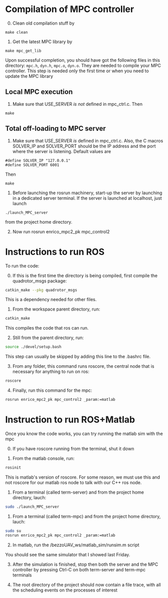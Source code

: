 # Compilation of MPC controller

0. Clean old compilation stuff by
  ```
  make clean
  ```

1. Get the latest MPC library by
  ```
  make mpc_get_lib
  ```
  Upon successful completion, you should have got the following files in this directory: `mpc.h`, `dyn.h`, `mpc.o`, `dyn.o`. They are needed to compile your MPC controller. This step is needed only the first time or when you need to update the MPC library

## Local MPC execution

1. Make sure that USE_SERVER *is not* defined in mpc_ctrl.c. Then
  ```
  make
  ```

## Total off-loading to MPC server

1. Make sure that USE_SERVER *is* defined in mpc_ctrl.c. Also, the C macros
SOLVER_IP and SOLVER_PORT should be the IP address and the port where the server is listening. Default values are
  ```
  #define SOLVER_IP "127.0.0.1"
  #define SOLVER_PORT 6001
  ```
  Then
  ```
  make
  ```

1. Before launching the rosrun machinery, start-up the server by launching in a dedicated server terminal. If the server is launched at localhost, just launch
  ```
  ./launch_MPC_server
  ```
  from the project home directory.

2. Now run rosrun enrico_mpc2_pk mpc_control2


# Instructions to run ROS

To run the code:

0. If this is the first time the directory is being compiled, first compile the quadrotor_msgs package:

```bash
catkin_make --pkg quadrotor_msgs
```

This is a dependency needed for other files.

1. From the workspace parent directory, run:

```bash
catkin_make
```

This compiles the code that ros can run.

2. Still from the parent directory, run:

```bash
source ./devel/setup.bash
```


This step can usually be skipped by adding this line to the .bashrc file.

3. From any folder, this command runs roscore, the central node that is necessary for anything to run on ros:

```bash
roscore
```

4. Finally, run this command for the mpc:

```bash
rosrun enrico_mpc2_pk mpc_control2 _param:=matlab
```

# Instruction to run ROS+Matlab

Once you know the code works, you can try running the matlab sim with the mpc

0. If you have roscore running from the terminal, shut it down

1. From the matlab console, run:

```bash
rosinit
```

This is matlab's version of roscore. For some reason, we must use this and not roscore for our matlab ros node to talk with our C++ ros node.

1. From a terminal (called term-server) and from the project home directory, lauch:

```bash
sudo ./launch_MPC_server
```

1. From a terminal (called term-mpc) and from the project home directory, lauch:

```bash
sudo su
rosrun enrico_mpc2_pk mpc_control2 _param:=matlab
```

2. In matlab, run the /bezzoUAV_ws/matlab_sim/runsim.m script

You should see the same simulator that I showed last Friday.

3. After the simulation is finished, stop then both the server and the MPC controller by pressing Ctrl-C on both term-server and term-mpc terminals

4. The root directory of the project should now contain a file trace, with all the scheduling events on the processes of interest


